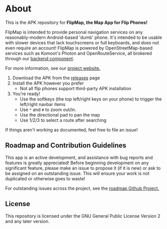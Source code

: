 # About

This is the APK repository for **FlipMap, the Map App for Flip Phones!**

FlipMap is intended to provide personal navigation services on any reasonably-modern Android-based 'dumb' phone. It's intended to be usable with slower devices that lack touchscreens or full keyboards, and does not even require an account! FlipMap is powered by OpenStreetMap-based services such as Komoot's Photon and OpenRouteService, all brokered through our [backend component](https://github.com/anti-computer-club/flipmap-backend).

For more information, see our [project website.](https://anticomputer.club/)

1. Download the APK from the [releases](https://github.com/anti-computer-club/flipMap/releases) page
2. Install the APK however you prefer
    * Not all flip phones support third-party APK installation
3. You're ready!
    * Use the softkeys (the top left/right keys on your phone) to trigger the left/right navbar items
    * Use `*` and `#` to zoom out/in.
    * Use the directional pad to pan the map
    * Use 1/2/3 to select a route after searching

If things aren't working as documented, feel free to file an issue!

## Roadmap and Contribution Guidelines

This app is an active development, and assistance with bug reports and features is greatly appreciated! Before beginning development on any significant feature, please make an issue to propose it (if it is new) or ask to be assigned on an outstanding issue. This will ensure your work is not duplicated or otherwise goes to waste!

For outstanding issues across the project, see the [roadmap Github Project.](https://github.com/orgs/anti-computer-club/projects/5)

## License

This repository is licensed under the GNU General Public License Version 2 and any later version.
